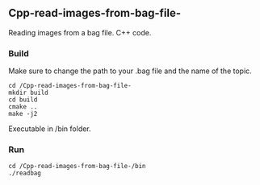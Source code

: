 
## Cpp-read-images-from-bag-file-
Reading images from a bag file. C++ code.

### Build
Make sure to change the path to your .bag file and the name of the topic.

```
cd /Cpp-read-images-from-bag-file-
mkdir build
cd build
cmake ..
make -j2
```
Executable in /bin folder.



### Run
``` 
cd /Cpp-read-images-from-bag-file-/bin
./readbag
```
